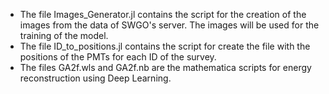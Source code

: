- The file Images_Generator.jl contains the script for the creation of the images from the data of SWGO's server. The images will be used for the training of the model.
- The file ID_to_positions.jl contains the script for create the file with the positions of the PMTs for each ID of the survey.
- The files GA2f.wls and GA2f.nb are the mathematica scripts for energy reconstruction using Deep Learning.